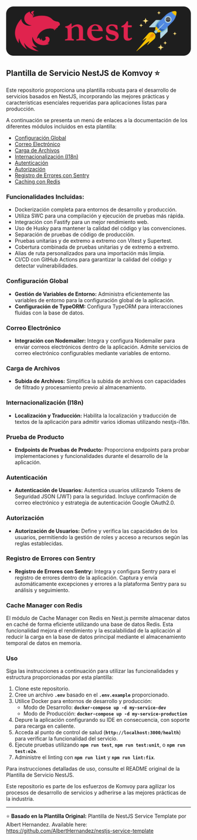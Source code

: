 <p align="center">
  <a href="http://nestjs.com/" target="blank"><img src="images/nestjs.png" alt="Nest Logo" width="512" /></a>
</p>

## **Plantilla de Servicio NestJS de Komvoy ⭐**

Este repositorio proporciona una plantilla robusta para el desarrollo de servicios basados en NestJS, incorporando las mejores prácticas y características esenciales requeridas para aplicaciones listas para producción.

A continuación se presenta un menú de enlaces a la documentación de los diferentes módulos incluidos en esta plantilla:

- [Configuración Global](./documentation/config-module.md)
- [Correo Electrónico](./documentation/email-service.md)
- [Carga de Archivos](./documentation/files-upload.md)
- [Internacionalización (I18n)](./documentation/localization-multi-language.md)
- [Autenticación](./documentation/authentication.md)
- [Autorización](./documentation/authorization.md)
- [Registro de Errores con Sentry](./documentation/sentry-logger.md)
- [Caching con Redis](./documentation/redis.md)

### Funcionalidades Incluidas:

- Dockerización completa para entornos de desarrollo y producción.
- Utiliza SWC para una compilación y ejecución de pruebas más rápida.
- Integración con Fastify para un mejor rendimiento web.
- Uso de Husky para mantener la calidad del código y las convenciones.
- Separación de pruebas de código de producción.
- Pruebas unitarias y de extremo a extremo con Vitest y Supertest.
- Cobertura combinada de pruebas unitarias y de extremo a extremo.
- Alias de ruta personalizados para una importación más limpia.
- CI/CD con GitHub Actions para garantizar la calidad del código y detectar vulnerabilidades.

### Configuración Global

- **Gestión de Variables de Entorno:** Administra eficientemente las variables de entorno para la configuración global de la aplicación.
- **Configuración de TypeORM:** Configura TypeORM para interacciones fluidas con la base de datos.

### Correo Electrónico

- **Integración con Nodemailer:** Integra y configura Nodemailer para enviar correos electrónicos dentro de la aplicación. Admite servicios de correo electrónico configurables mediante variables de entorno.

### Carga de Archivos

- **Subida de Archivos:** Simplifica la subida de archivos con capacidades de filtrado y procesamiento previo al almacenamiento.

### Internacionalización (I18n)

- **Localización y Traducción:** Habilita la localización y traducción de textos de la aplicación para admitir varios idiomas utilizando nestjs-i18n.

### Prueba de Producto

- **Endpoints de Pruebas de Producto:** Proporciona endpoints para probar implementaciones y funcionalidades durante el desarrollo de la aplicación.

### Autenticación

- **Autenticación de Usuarios:** Autentica usuarios utilizando Tokens de Seguridad JSON (JWT) para la seguridad. Incluye confirmación de correo electrónico y estrategia de autenticación Google OAuth2.0.

### Autorización

- **Autorización de Usuarios:** Define y verifica las capacidades de los usuarios, permitiendo la gestión de roles y acceso a recursos según las reglas establecidas.

### Registro de Errores con Sentry

- **Registro de Errores con Sentry:** Integra y configura Sentry para el registro de errores dentro de la aplicación. Captura y envía automáticamente excepciones y errores a la plataforma Sentry para su análisis y seguimiento.

### Cache Manager con Redis

El módulo de Cache Manager con Redis en Nest.js permite almacenar datos en caché de forma eficiente utilizando una base de datos Redis. Esta funcionalidad mejora el rendimiento y la escalabilidad de la aplicación al reducir la carga en la base de datos principal mediante el almacenamiento temporal de datos en memoria.

### **Uso**

Siga las instrucciones a continuación para utilizar las funcionalidades y estructura proporcionadas por esta plantilla:

1. Clone este repositorio.
2. Cree un archivo **`.env`** basado en el **`.env.example`** proporcionado.
3. Utilice Docker para entornos de desarrollo y producción:
   - Modo de Desarrollo: **`docker-compose up -d my-service-dev`**
   - Modo de Producción: **`docker-compose up -d my-service-production`**
4. Depure la aplicación configurando su IDE en consecuencia, con soporte para recarga en caliente.
5. Acceda al punto de control de salud (**`http://localhost:3000/health`**) para verificar la funcionalidad del servicio.
6. Ejecute pruebas utilizando **`npm run test`**, **`npm run test:unit`**, o **`npm run test:e2e`**.
7. Administre el linting con **`npm run lint`** y **`npm run lint:fix`**.

Para instrucciones detalladas de uso, consulte el README original de la Plantilla de Servicio NestJS.

Este repositorio es parte de los esfuerzos de Komvoy para agilizar los procesos de desarrollo de servicios y adherirse a las mejores prácticas de la industria.

---

⭐ **Basado en la Plantilla Original:** Plantilla de NestJS Service Template por Albert Hernandez.
Available here: https://github.com/AlbertHernandez/nestjs-service-template
